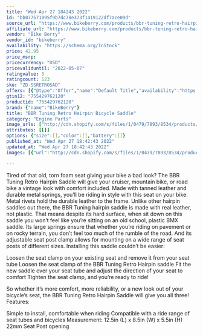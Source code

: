 ```yaml
---
title: "Wed Apr 27 184243 2022"
id: "bb077571095f9b7dc78e373f1419122df7ace09d"
source_url: "https://www.bikeberry.com/products/bbr-tuning-retro-hairpin-bicycle-saddle"
affiliate_url: "https://www.bikeberry.com/products/bbr-tuning-retro-hairpin-bicycle-saddle?rfsn=6482684.8a9816&amp;utm_source=refersion&amp;utm_medium=affiliate&amp;utm_campaign=6482684.8a9816"
vendor: "Bike Berry"
vendor_id: "bikeberry"
availability: "https://schema.org/InStock"
price: 42.95
price_msrp: 
pricecurrency: "USD"
pricevaliduntil: "2022-05-07"
ratingvalue: 3
ratingcount: 123
sku: "ZD-SSRETROSAD"
offers: [{"@type":"Offer","name":"Default Title","availability":"https://schema.org/InStock","price":42.95,"priceCurrency":"USD","priceValidUntil":"2022-05-07","sku":"ZD-SSRETROSAD","url":"/products/bbr-tuning-retro-hairpin-bicycle-saddle?variant=36564272382118"}]
gtin12: "755429762120"
productid: "755429762120"
brand: {"name":"BikeBerry"}
title: "BBR Tuning Retro Hairpin Bicycle Saddle"
category: "Engine Parts"
image_urls: ["http://cdn.shopify.com/s/files/1/0479/7893/8534/products/BikeAccessories-BBRTuningRetroHairpinBicycleSaddle-Main.jpg?v=1618612776"]
attributes: [[]]
options: {"size":[],"color":[],"battery":[]}
published_at: "Wed Apr 27 18:42:43 2022"
updated_at: "Wed Apr 27 18:42:43 2022"
images: [{"url":"http://cdn.shopify.com/s/files/1/0479/7893/8534/products/BikeAccessories-BBRTuningRetroHairpinBicycleSaddle-Main.jpg?v=1618612776","path":"full/40a074c6e8b0be21a85ebecf656b90ed52614dc4.jpg","checksum":"6e370db592c3b82ecd629882a968876e","status":"downloaded"}]

---
```

Tired of that old, torn foam seat giving your bike a bad look? The BBR Tuning Retro Hairpin Saddle will give your cruiser, mountain bike, or road bike a vintage look with comfort included. Made with tanned leather and durable metal springs, you’ll be riding in style with this seat on your bike.
Metal rivets hold the durable leather to the frame. Unlike other hairpin saddles out there, the BBR Tuning hairpin saddle is made with real leather, not plastic. That means despite its hard surface, when sit down on this saddle you won’t feel like you’re sitting on an old school, plastic BMX saddle.
Its large springs ensure that whether you’re riding on pavement or on rocky terrain, you don’t feel too much of the rumble of the road. And its adjustable seat post clamp allows for mounting on a wide range of seat posts of different sizes.
Installing this saddle couldn’t be easier:

Loosen the seat clamp on your existing seat and remove it from your seat tube
Loosen the seat clamp of the BBR Tuning Retro Hairpin saddle
Fit the new saddle over your seat tube and adjust the direction of your seat to comfort
Tighten the seat clamp, and you’re ready to ride!

So whether it’s more comfort, more reliability, or a new look out of your bicycle’s seat, the BBR Tuning Retro Hairpin Saddle will give you all three!
Features:

Simple to install, comfortable when riding
Compatible with a ride range of seat tubes and bicycles
Measurement: 12.5in (L) x 8.5in (W) x 5.5in (H)
22mm Seat Post opening

